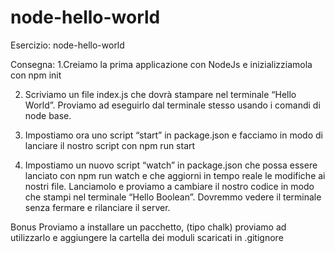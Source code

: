 # node-hello-world
Esercizio: node-hello-world

Consegna:
1.Creiamo la prima applicazione con NodeJs e inizializziamola con npm init

2. Scriviamo un file index.js che dovrà stampare nel terminale “Hello World”. Proviamo ad eseguirlo dal terminale stesso usando i comandi di node base.
   
3. Impostiamo ora uno script “start” in package.json e facciamo in modo di lanciare il nostro script con npm run start
   
4. Impostiamo un nuovo script “watch” in package.json che possa essere lanciato con npm run watch e che aggiorni in tempo reale le modifiche ai nostri file. Lanciamolo e proviamo a cambiare il nostro codice in modo che stampi nel terminale “Hello Boolean”. Dovremmo vedere il terminale senza fermare e rilanciare il server.
   
Bonus
Proviamo a installare un pacchetto, (tipo chalk) proviamo ad utilizzarlo e aggiungere la cartella dei moduli scaricati in .gitignore
